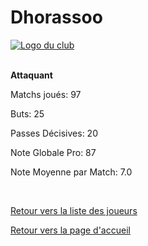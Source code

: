 <html>
  <head>
    <meta charset="UTF-8" />
    <title>Dhorassoo</title>
  </head>
  <body>
    <h1>Dhorassoo</h1>
      <a href="http://www.hostingpics.net/viewer.php?id=491514scapulaireicone.png"><img src="http://img4.hostingpics.net/thumbs/mini_491514scapulaireicone.png" alt="Logo du club" /></a></br></br>
      <p><strong>Attaquant</strong></p>
      		  <p>Matchs joués: 97</p>
		  <p>Buts: 25</p>
		  <p>Passes Décisives: 20</p>
		  <p>Note Globale Pro: 87</p>
		  <p>Note Moyenne par Match: 7.0</p>
		  </br>
		<p><a href="https://github.com/Nephelim33/Scapulaire_Website-TestToLearn-/blob/master/Our%20players.md">Retour vers la liste des joueurs</a></p>
		<p><a href="https://github.com/Nephelim33/Scapulaire_Website-TestToLearn-/blob/master/First_Page.md">Retour vers la page d'accueil</a></p>
	</body>
</html>
